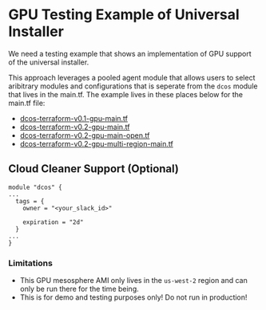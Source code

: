 # GPU Testing Example of Universal Installer

We need a testing example that shows an implementation of GPU support of the universal installer.

This approach leverages a pooled agent module that allows users to select aribitrary modules and configurations that is seperate from the `dcos` module that lives in the main.tf. The example lives in these places below for the main.tf file:

 * [dcos-terraform-v0.1-gpu-main.tf](./dcos-terraform-v0.1-gpu-main.tf)
 * [dcos-terraform-v0.2-gpu-main.tf](./dcos-terraform-v0.2-gpu-main.tf)
 * [dcos-terraform-v0.2-gpu-main-open.tf](./dcos-terraform-v0.2-gpu-main-open.tf)
 * [dcos-terraform-v0.2-gpu-multi-region-main.tf](./dcos-terraform-v0.2-gpu-multi-region-main.tf)

## Cloud Cleaner Support (Optional)

```hcl
module "dcos" {
...
  tags = {
    owner = "<your_slack_id>"

    expiration = "2d"
  }
...
}
```

### Limitations

* This GPU mesosphere AMI only lives in the `us-west-2` region and can only be run there for the time being.
* This is for demo and testing purposes only! Do not run in production!
